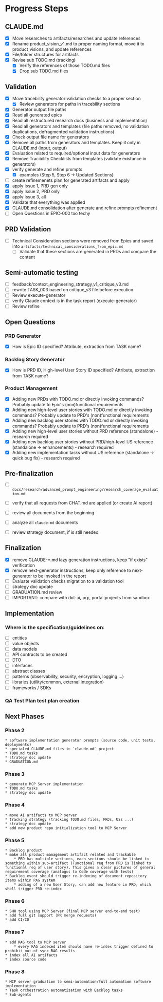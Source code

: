 # Progress Steps

## CLAUDE.md
- [X] Move researches to artifacts/researches and update references
- [X] Rename product_vision_v1.md to proper naming format, move it to product_visions, and update references
- [X] File/folder structures for artifacts
- [X] Revise sub TODO.md (tracking)
    - [X] Verify the references of those TODO.md files
    - [X] Drop sub TODO.md files

## Validation
- [X] Move tracebility generator validation checks to a proper section
    - [X] Review generators for paths in tracebility sections
- [X] Generator output file paths
- [X] Read all generated epics
- [X] Read all restructured research docs (business and implementation)
- [X] Read all generators and templates (file paths removed, no validation duplications, defragmented validation instructions)
- [X] Check output file name for generators
- [X] Remove all paths from generators and templates. Keep it only in CLAUDE.md (input, output)
- [X] Evaluation related to required/optional input data for generators
- [X] Remove Tracibility Checklists from templates (validate existance in generators)
- [X] verify generate and refine prompts
    - [X] examples (Step 5, Step 6 -> Updated Sections)
- [ ] create refinemenets plan for generated artifacts and apply
- [X] apply Issue 1, PRD gen only
- [X] apply Issue 2, PRD only
- [X] apply Issue 3, all
- [X] Validate that everything was applied
- [X] CLAUDE.md consolidation after generate and refine prompts refinement
- [ ] Open Questions in EPIC-000 too techy

## PRD Validation
- [ ] Technical Consideration sections were removed from Epics and saved into `artifacts/technical_considerations_from_epic.md`
    - [ ] Validate that these sections are generated in PRDs and compare the content

## Semi-automatic testing
- [ ] feedback/context_engineering_strategy_v1_critique_v3.md
- [ ] rewrite TASK_003 based on critique_v3 file before execution
- [ ] Review execute-generator
- [ ] verify Claude context is in the task report (execute-generator)
- [ ] Review refine

## Open Questions
### PRD Generator
- [X] How is Epic ID specified? Attribute, extraction from TASK name?

### Backlog Story Generator
- [X] How is PRD ID, High-level User Story ID specified? Attribute, extraction from TASK name?

### Product Management 
- [X] Adding new PRDs with TODO.md or directly invoking commands? Probably update to Epic's (non)functional requirements
- [X] Adding new high-level user stories with TODO.md or directly invoking commands? Probably update to PRD's (non)functional requirements
- [X] Adding new backlog user stories with TODO.md or directly invoking commands? Probably update to PRD's (non)functional requirements
- [X] Adding new high-level user stories without PRD reference (standalone) - research required
- [X] Adding new backlog user stories without PRD/high-level US reference (standalone -> enhancements) - research required
- [X] Adding new implementation tasks without US reference (standalone -> quick bug fix) - research required

## Pre-finalization
- [ ] `docs/research/advanced_prompt_engineering/research_coverage_evaluation.md`
- [ ] verify that all requests from CHAT.md are applied (or create AI report)
- [ ] review all documents from the beginning
- [ ] analyze all `claude-md` documents
- [ ] review strategy document, if is still needed


## Finalization
- [X] remove CLAUDE-*.md lazy generation instructions, keep "if exists" verification
- [X] remove next-generator instructions, keep only reference to next-generator to be invoked in the report
- [ ] Evaluate validation checks migration to a validation tool 
- [ ] strategy doc update
- [ ] GRADUATION.md review
- [ ] IMPORTANT: compare with dot-ai, prp, portal projects from sandbox

## Implementation
### Where is the specification/guidelines on:
- [ ] entities
- [ ] value objects
- [ ] data models
- [ ] API contracts to be created
- [ ] DTO
- [ ] interfaces
- [ ] abstract classes
- [ ] patterns (observability, security, encryption, logging ...)
- [ ] libraries (utility/common, external integration)
- [ ] frameworks / SDKs

### QA Test Plan test plan creation

## Next Phases
### Phase 2 
    * software implementation generator prompts (source code, unit tests, deployments)
    * specialed CLAUDE.md files in `claude.md` project 
    * TODO.md tasks
    * strategy doc update
    * GRADUATION.md
### Phase 3
    * generate MCP Server implementation 
    * TODO.md tasks 
    * strategy doc update
### Phase 4
    * move AI artifacts to MCP server 
    * tracking strategy (tracking TODO.md files, PRDs, USs ...)
    * strategy doc update
    * add new product repo initialization tool to MCP Server
### Phase 5
    * Backlog product
    * make all product management artifact related and trackable
        * PRD has multiple sections, each sections should be linked to something within sub-artifact (Functional req from PRD is linked to functional req of user story). This gives a clear pictures of general requirement coverage (analogus to Code coverage with tests)
    * Backlog event should trigger re-indexing of document repository items within RAG system 
        * adding of a new User Story, can add new feature in PRD, which shell trigger PRD re-index
### Phase 6
    * SHH tool using MCP Server (final MCP server end-to-end test)
    * add full git support (PR merge requests)
    * add CI/CD 
### Phase 7
    * add RAG tool to MCP server
        * every RAG indexed item should have re-index trigger defined to prohibit out-of-sync RAG results
    * index all AI artifacts 
    * index source code
### Phase 8 
    * MCP server graduation to semi-automation/full automation software implementation
    * Task orchestration automatization with Backlog tasks 
    * Sub-agents
